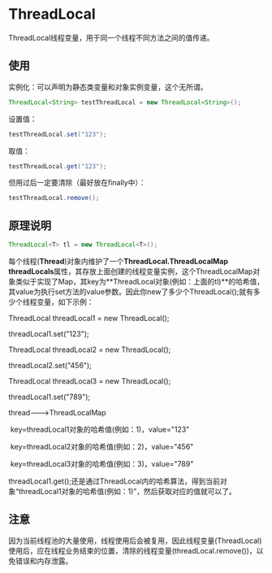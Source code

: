 # ThreadLocal

ThreadLocal线程变量，用于同一个线程不同方法之间的值传递。



## 使用

实例化：可以声明为静态类变量和对象实例变量，这个无所谓。

```java
ThreadLocal<String> testThreadLocal = new ThreadLocal<String>();
```

设置值：

```java
testThreadLocal.set("123");
```

取值：

```java
testThreadLocal.get("123");
```

但用过后一定要清除（最好放在finally中）：

```java
testThreadLocal.remove();
```

## 原理说明

```java
ThreadLocal<T> tl = new ThreadLocal<T>();
```

每个线程(**Thread**)对象内维护了一个**ThreadLocal.ThreadLocalMap threadLocals**属性，其存放上面创建的线程变量实例，这个ThreadLocalMap对象类似于实现了Map，其key为**ThreadLocal对象(例如：上面的tl)**的哈希值，其value为执行set方法的value参数。因此你new了多少个ThreadLocal<T>();就有多少个线程变量，如下示例：

ThreadLocal<T> threadLocal1 = new ThreadLocal<T>();

threadLocal1.set("123");

ThreadLocal<T> threadLocal2 = new ThreadLocal<T>();

threadLocal2.set("456");

ThreadLocal<T> threadLocal3 = new ThreadLocal<T>();

threadLocal1.set("789");



thread--->ThreadLocalMap

​                                               key=threadLocal1对象的哈希值(例如：1)，value="123"

​                                               key=threadLocal2对象的哈希值(例如：2)，value="456"                                      

​                                               key=threadLocal3对象的哈希值(例如：3)，value="789"                              



threadLocal1.get();还是通过ThreadLocal内的哈希算法，得到当前对象“threadLocal1对象的哈希值(例如：1)”，然后获取对应的值就可以了。

## 注意

因为当前线程池的大量使用，线程使用后会被复用，因此线程变量(ThreadLocal)使用后，应在线程业务结束的位置，清除的线程变量(threadLocal.remove())，以免错误和内存泄露。

